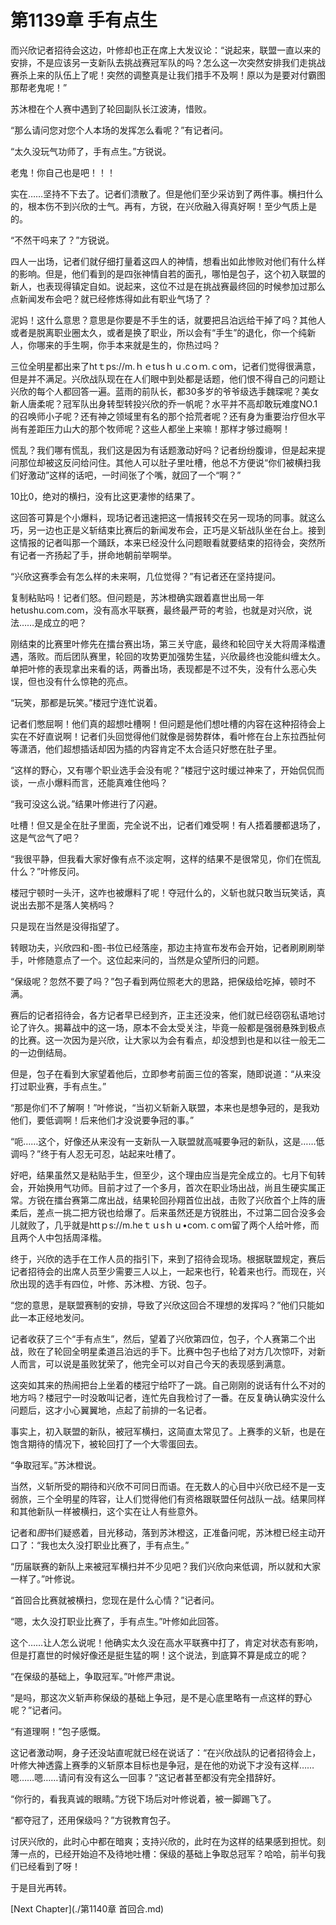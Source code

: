 # 第1139章 手有点生

而兴欣记者招待会这边，叶修却也正在席上大发议论：“说起来，联盟一直以来的安排，不是应该另一支新队去挑战赛冠军队的吗？怎么这一次突然安排我们走挑战赛杀上来的队伍上了呢！突然的调整真是让我们措手不及啊！原以为是要对付霸图那帮老鬼呢！”

苏沐橙在个人赛中遇到了轮回副队长江波涛，惜败。

“那么请问您对您个人本场的发挥怎么看呢？”有记者问。

“太久没玩气功师了，手有点生。”方锐说。

老鬼！你自己也是吧！！！

实在……坚持不下去了。记者们溃散了。但是他们至少采访到了两件事。横扫什么的，根本伤不到兴欣的士气。再有，方锐，在兴欣融入得真好啊！至少气质上是的。

“不然干吗来了？”方锐说。

四人一出场，记者们就仔细打量着这四人的神情，想看出如此惨败对他们有什么样的影响。但是，他们看到的是四张神情自若的面孔，哪怕是包子，这个初入联盟的新人，也表现得镇定自如。说起来，这位不过是在挑战赛最终回的时候参加过那么点新闻发布会吧？就已经修炼得如此有职业气场了？

泥妈！这什么意思？意思是你要是不手生的话，就要把吕泊远给干掉了吗？其他人或者是脱离职业圈太久，或者是换了职业，所以会有“手生”的退化，你一个纯新人，你哪来的手生啊，你手本来就是生的，你热过吗？

三位全明星都出来了htｔps://m.ｈｅtusｈｕ.cｏｍ.ｃoｍ，记者们觉得很满意，但是并不满足。兴欣战队现在在人们眼中到处都是话题，他们恨不得自己的问题让兴欣的每个人都回答一遍。蓝雨的前队长，都30多岁的爷爷级选手魏琛呢？美女新人唐柔呢？冠军队出身转型转投兴欣的乔一帆呢？水平并不高却敢玩难度NO.1的召唤师小子呢？还有神之领域里有名的那个拾荒者呢？还有身为重要治疗但水平尚有差距压力山大的那个牧师呢？这些人都坐上来嘛！那样才够过瘾啊！

慌乱？我们哪有慌乱，我们这是因为有话题激动好吗？记者纷纷腹诽，但是起来提问那位却被这反问给问住。其他人可以肚子里吐槽，他总不方便说“你们被横扫我们好激动”这样的话吧，一时间张了个嘴，就回了一个“啊？”

10比0，绝对的横扫，没有比这更凄惨的结果了。

这回答可算是个小爆料，现场记者迅速把这一情报转交在另一现场的同事。就这么巧，另一边也正是义斩结束比赛后的新闻发布会，正巧是义斩战队坐在台上。接到这情报的记者叫那一个踊跃，本来已经没什么问题眼看就要结束的招待会，突然所有记者一齐扬起了手，拼命地朝前举啊举。

“兴欣这赛季会有怎么样的未来啊，几位觉得？”有记者还在坚持提问。

复制粘贴吗！记者们怒。但问题是，苏沐橙确实跟着嘉世出局一年hetushu.com.com，没有高水平联赛，最终最严苛的考验，也就是对兴欣，说法……是成立的吧？

刚结束的比赛里叶修先在擂台赛出场，第三关守底，最终和轮回守关大将周泽楷遭遇，落败。而后团队赛里，轮回的攻势更加强势生猛，兴欣最终也没能纠缠太久。单把叶修的表现拿出来看的话，两番出场，表现都是不过不失，没有什么恶心失误，但也没有什么惊艳的亮点。

“玩笑，那都是玩笑。”楼冠宁连忙说着。

记者们憋屈啊！他们真的超想吐槽啊！但问题是他们想吐槽的内容在这种招待会上实在不好直说啊！记者们头回觉得他们就像是弱势群体，看叶修在台上东拉西扯何等潇洒，他们超想插话却因为插的内容肯定不太合适只好憋在肚子里。

“这样的野心，又有哪个职业选手会没有呢？”楼冠宁这时缓过神来了，开始侃侃而谈，一点小爆料而言，还能真难住他吗？

“我可没这么说。”结果叶修进行了闪避。

吐槽！但又是全在肚子里面，完全说不出，记者们难受啊！有人捂着腰都退场了，这是气岔气了吧？

“我很平静，但我看大家好像有点不淡定啊，这样的结果不是很常见，你们在慌乱什么？”叶修反问。

楼冠宁顿时一头汗，这咋也被爆料了呢！夺冠什么的，义斩也就只敢当玩笑话，真说出去那不是落人笑柄吗？

只是现在当然是没得指望了。

转眼功夫，兴欣四和-图-书位已经落座，那边主持宣布发布会开始，记者刷刷刷举手，叶修随意点了一个。这位起来问的，当然是众望所归的问题。

“保级呢？忽然不要了吗？”包子看到两位照老大的思路，把保级给吃掉，顿时不满。

赛后的记者招待会，各方记者早已经到齐，正主还没来，他们就已经窃窃私语地讨论了许久。揭幕战中的这一场，原本不会太受关注，毕竟一般都是强弱悬殊到极点的比赛。这一次因为是兴欣，让大家以为会有看点，却没想到也是和以往一般无二的一边倒结局。

但是，包子在看到大家望着他后，立即参考前面三位的答案，随即说道：“从来没打过职业赛，手有点生。”

“那是你们不了解啊！”叶修说，“当初义斩新入联盟，本来也是想争冠的，是我劝他们，要低调啊！后来他们才没说要争冠的事。”

“呃……这个，好像还从来没有一支新队一入联盟就高喊要争冠的新队，这是……低调吗？”终于有人忍无可忍，站起来吐槽了。

好吧，结果虽然又是粘贴手生，但至少，这个理由应当是完全成立的。七月下旬转会，开始换用气功师。目前才过了一个多月，首次在职业场出战，尚且生硬实属正常。方锐在擂台赛第二席出战，结果轮回孙翔首位出战，击败了兴欣首个上阵的唐柔后，差点一挑二把方锐也给爆了。后来虽然还是方锐胜出，不过第二回合没多会儿就败了，几乎就是httｐs://m.heｔｕsｈｕ•coｍ.ｃoｍ留了两个人给叶修，而且两个人中包括周泽楷。

终于，兴欣的选手在工作人员的指引下，来到了招待会现场。根据联盟规定，赛后记者招待会的出席人员至少需要三人以上，一起来也行，轮着来也行。而现在，兴欣出现的选手有四位，叶修、苏沐橙、方锐、包子。

“您的意思，是联盟赛制的安排，导致了兴欣这回合不理想的发挥吗？”他们只能如此一本正经地发问。

记者收获了三个“手有点生”，然后，望着了兴欣第四位，包子，个人赛第二个出战，败在了轮回全明星柔道吕泊远的手下。比赛中包子也给了对方几次惊吓，对新人而言，可以说是虽败犹荣了，他完全可以对自己今天的表现感到满意。

这突如其来的热闹把台上坐着的楼冠宁给吓了一跳。自己刚刚的说话有什么不对的地方吗？楼冠宁一时没敢叫记者，连忙先自我检讨了一番。在反复确认确实没什么问题后，这才小心翼翼地，点起了前排的一名记者。

事实上，初入联盟的新队，被冠军横扫，这简直太常见了。上赛季的义斩，也是在饱含期待的情况下，被轮回打了一个大零蛋回去。

“争取冠军。”苏沐橙说。

当然，义斩所受的期待和兴欣不可同日而语。在无数人的心目中兴欣已经不是一支弱旅，三个全明星的阵容，让人们觉得他们有资格跟联盟任何战队一战。结果同样和其他新队一样被横扫，这个实在让人有些意外。

记者和*图*书们疑惑着，目光移动，落到苏沐橙这，正准备问呢，苏沐橙已经主动开口了：“我也太久没打职业比赛了，手有点生。”

“历届联赛的新队上来被冠军横扫并不少见吧？我们兴欣向来低调，所以就和大家一样了。”叶修说。

“首回合比赛就被横扫，您现在是什么心情？”记者问。

“嗯，太久没打职业比赛了，手有点生。”叶修如此回答。

这个……让人怎么说呢！他确实太久没在高水平联赛中打了，肯定对状态有影响，但是打嘉世的时候好像还是挺生猛的啊！这个说法，到底算不算是成立的呢？

“在保级的基础上，争取冠军。”叶修严肃说。

“是吗，那这次义斩声称保级的基础上争冠，是不是心底里略有一点这样的野心呢？”记者问。

“有道理啊！”包子感慨。

这记者激动啊，身子还没站直呢就已经在说话了：“在兴欣战队的记者招待会上，叶修大神透露上赛季的义斩原本目标也是争冠，是在他的劝说下才没有这样……嗯……嗯……请问有没有这么一回事？”这记者甚至都没有完全措辞好。

“你行的，看我真诚的眼睛。”方锐下场后对叶修说着，被一脚踢飞了。

“都夺冠了，还用保级吗？”方锐教育包子。

讨厌兴欣的，此时心中都在暗爽；支持兴欣的，此时在为这样的结果感到担忧。刻薄一点的，已经开始迫不及待地吐槽：保级的基础上争取总冠军？哈哈，前半句我们已经看到了呀！

于是目光再转。



[Next Chapter](./第1140章 首回合.md)